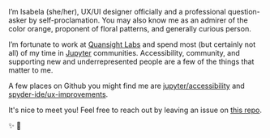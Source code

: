 I’m Isabela (she/her), UX/UI designer officially and a professional question-asker by 
self-proclamation. You may also know me as an admirer of the color orange, 
proponent of floral patterns, and generally curious person.

I’m fortunate to work at [Quansight Labs](https://labs.quansight.org/) and spend 
most (but certainly not all) of my time in [Jupyter](https://jupyter.org/) communities. 
Accessibility, community, and supporting new and underrepresented people are a few of the 
things that matter to me.

A few places on Github you might find me are [jupyter/accessibility](https://github.com/jupyter/accessibility/) 
and [spyder-ide/ux-improvements](https://github.com/spyder-ide/ux-improvements/).

It's nice to meet you! Feel free to reach out by leaving an issue on [this repo](https://github.com/isabela-pf/isabela-pf).

✨ 🌻


<!--
**isabela-pf/isabela-pf** is a ✨ _special_ ✨ repository because its `README.md` (this file) appears on your GitHub profile.

Here are some ideas to get you started:

- 🔭 I’m currently working on ...
- 🌱 I’m currently learning ...
- 👯 I’m looking to collaborate on ...
- 🤔 I’m looking for help with ...
- 💬 Ask me about ...
- 📫 How to reach me: ...
- 😄 Pronouns: ...
- ⚡ Fun fact: ...
-->

